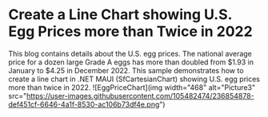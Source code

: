 # Create a Line Chart showing U.S. Egg Prices more than Twice in 2022
This blog contains details about the U.S. egg prices. The national average price for a dozen large Grade A eggs has more than doubled from $1.93 in January to $4.25 in December 2022. This sample demonstrates how to create a line chart in .NET MAUI (SfCartesianChart) showing U.S. egg prices more than twice in 2022.
![EggPriceChart](img width="468" alt="Picture3" src="https://user-images.githubusercontent.com/105482474/236854878-def451cf-6646-4a1f-8530-ac106b73df4e.png")


